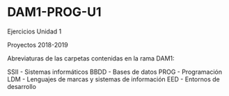 # DAM1-PROG-U1
Ejercicios Unidad 1

Proyectos 2018-2019

Abreviaturas de las carpetas contenidas en la rama DAM1:

SSII - Sistemas informáticos
BBDD - Bases de datos
PROG - Programación
LDM - Lenguajes de marcas y sistemas de información
EED - Entornos de desarrollo
